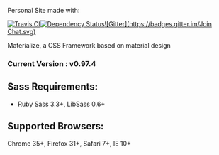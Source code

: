 Personal Site made with:

[![Travis CI](https://travis-ci.org/Dogfalo/materialize.svg?branch=master)](https://travis-ci.org/Dogfalo/materialize)[![Dependency Status](https://david-dm.org/Dogfalo/materialize.svg)](https://david-dm.org/Dogfalo/materialize)[![Gitter](https://badges.gitter.im/Join Chat.svg)](https://gitter.im/Dogfalo/materialize?utm_source=badge&utm_medium=badge&utm_campaign=pr-badge&utm_content=badge)

Materialize, a CSS Framework based on material design

### Current Version : v0.97.4

## Sass Requirements:
- Ruby Sass 3.3+, LibSass 0.6+

## Supported Browsers:
Chrome 35+, Firefox 31+, Safari 7+, IE 10+
